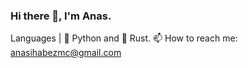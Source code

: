 ### Hi there 👋, I'm Anas.

Languages | 🐍 Python and 🦀 Rust.
📫 How to reach me: anasihabezmc@gmail.com

